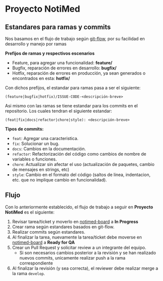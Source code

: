 # Proyecto NotiMed

## Estandares para ramas y commits

Nos basamos en el flujo de trabajo según [git-flow](https://danielkummer.github.io/git-flow-cheatsheet/), por su facilidad en desarrollo y manejo por ramas

**Prefijos de ramas y respectivos escenarios**
- Feature, para agregar una funcionalidad: **feature/**
- Bugfix, reparación de errores en desarrollo: **bugfix/**
- Hotfix, reparación de errores en producción, ya sean generados o encontrados en esta: **hotfix/**

Con dichos prefijos, el estandar para ramas pasa a ser el siguiente:

`(feature|bugfix|hotfix)/ISSUE-CODE-<descripción-breve>`

Asi mismo con las ramas se tiene estandar para los commits en el repositorio. Los cuales tendran el siguiente estandar:

`(feat|fix|docs|refactor|chore|style): <descripción-breve>`

**Tipos de commits:**
- `feat`: Agregar una caracteristica.
- `fix`: Solucionar un bug.
- `docs`: Cambios en la documentación.
- `refactor`: Refactorización del código como cambios de nombre de variables o funciones.
- `chore`: Actualizar sin afectar el uso (actualización de paquetes, cambio de mensajes en strings, etc)
- `style`: Cambio en el formato del código (saltos de linea, indentacion, etc. que no implique cambio en funcionalidad).


## Flujo

Con lo anteriormente establecido, el flujo de trabajo a seguir en **Proyecto NotiMed** es el siguiente:

1. Revisar tarea/ticket y moverlo en [notimed-board](https://github.com/UCASV/proyecto-notimed/projects/1) a **In Progress**
2. Crear rama según estandares basados en git-flow.
3. Realizar commits según estandares.
4. Al finalizar la tarea, nuevamente la tarea/ticket debe moverse en [notimed-board](https://github.com/UCASV/proyecto-notimed/projects/1) a **Ready for QA**
5. Crear un Pull Request y solicitar review a un integrante del equipo. 
    - Si son necesarios cambios posterior a la revisión y se han realizado nuevos commits, unicamente realizar push a la rama correspondiente
6. Al finalizar la revisión (y sea correcta), el reviewer debe realizar merge a la rama `develop`.

